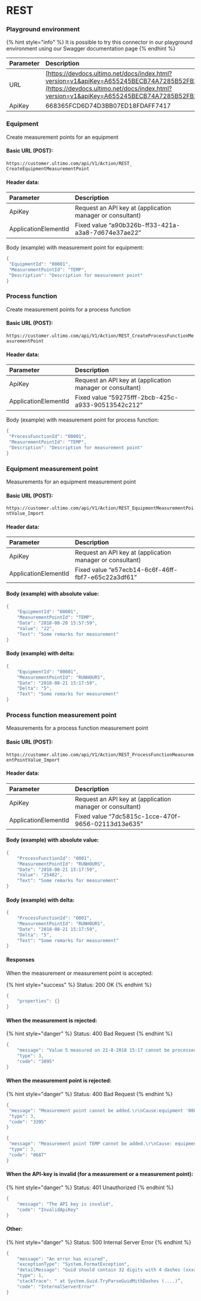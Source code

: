 # REST

### Playground environment

{% hint style="info" %}
It is possible to try this connector in our playground environment using our Swagger documentation page
{% endhint %}

| Parameter | Description |
| :--- | :--- |
| URL | [https://devdocs.ultimo.net/docs/index.html?version=v1&apiKey=A655245BECB74A7285B52FB26A9C2ACC](https://devdocs.ultimo.net/docs/index.html?version=v1&apiKey=A655245BECB74A7285B52FB26A9C2ACC) |
| ApiKey | 668365FCD6D74D3BB07ED18FDAFF7417 |

### Equipment

Create measurement points for an equipment

#### Basic URL \(POST\):

`https://customer.ultimo.com/api/V1/Action/REST_ CreateEquipmentMeasurementPoint`

#### Header data:

| Parameter | Description |
| :--- | :--- |
| ApiKey | Request an API key at \(application manager or consultant\) |
| ApplicationElementId | Fixed value “a90b326b-ff33-421a-a3a8-7d674e37ae22” |

Body \(example\) with measurement point for equipment:

```csharp
{
 "EquipmentId": "00001",
 "MeasurementPointId": "TEMP",
 "Description": "Description for measurement point"
}
```

### Process function

Create measurement points for a process function

#### Basic URL \(POST\):

`https://customer.ultimo.com/api/V1/Action/REST_CreateProcessFunctionMeasurementPoint`

#### Header data:

| Parameter | Description |
| :--- | :--- |
| ApiKey | Request an API key at \(application manager or consultant\) |
| ApplicationElementId | Fixed value “59275fff-2bcb-425c-a933-90513542c212” |

Body \(example\) with measurement point for process function:

```csharp
{
 "ProcessFunctionId": "00001",
 "MeasurementPointId": "TEMP",
 "Description": "Description for measurement point"
}
```

### Equipment measurement point

Measurements for an equipment measurement point

#### Basic URL \(POST\):

`https://customer.ultimo.com/api/V1/Action/REST_EquipmentMeasurementPointValue_Import`

#### Header data:

| Parameter | Description |
| :--- | :--- |
| ApiKey | Request an API key at \(application manager or consultant\) |
| ApplicationElementId | Fixed value “e57ecb14-6c6f-46ff-fbf7-e65c22a3df61” |

#### Body \(example\) with absolute value:

```csharp
{
	"EquipmentId": "00001",
	"MeasurementPointId": "TEMP",
	"Date": "2018-08-20 15:57:59",
	"Value": "22",
	"Text": "Some remarks for measurement"
}
```

#### Body \(example\) with delta:

```csharp
{
	"EquipmentId": "00001",
	"MeasurementPointId": "RUNHOURS",
	"Date": "2018-08-21 15:17:59",
	"Delta": "5",
	"Text": "Some remarks for measurement"
}
```

### Process function measurement point

Measurements for a process function measurement point

#### Basic URL \(POST\):

`https://customer.ultimo.com/api/V1/Action/REST_ProcessFunctionMeasurementPointValue_Import`

#### Header data:

| Parameter | Description |
| :--- | :--- |
| ApiKey | Request an API key at \(application manager or consultant\) |
| ApplicationElementId | Fixed value “7dc5815c-1cce-470f-9656-02113d13e635” |

#### Body \(example\) with absolute value:

```csharp
{
	"ProcessFunctionId": "0001",
	"MeasurementPointId": "RUNHOURS",
	"Date": "2018-08-21 15:17:59",
	"Value": "25482",
	"Text": "Some remarks for measurement"
}
```

#### Body \(example\) with delta:

```csharp
{
	"ProcessFunctionId": "0001",
	"MeasurementPointId": "RUNHOURS",
	"Date": "2018-08-21 15:17:59",
	"Delta": "5",
	"Text": "Some remarks for measurement"
}
```

#### Responses

When the measurement or measurement point is accepted:

{% hint style="success" %}
Status: 200 OK
{% endhint %}

```csharp
{
	"properties": {} 
}
```

#### When the measurement is rejected:

{% hint style="danger" %}
Status: 400 Bad Request
{% endhint %}

```csharp
{
	"message": "Value 5 measured on 21-8-2018 15:17 cannot be processed.\r\nCause: measurement point '000011222 - DEFAULT' was not found.",
	"type": 3, 
	"code": "3095" 
}
```

#### When the measurement point is rejected:

{% hint style="danger" %}
Status: 400 Bad Request
{% endhint %}

```csharp
{
 "message": "Measurement point cannot be added.\r\nCause:equipment '000011222' was not found.",
 "type": 3,
 "code": "3395"
}
```

```csharp
{
 "message": "Measurement point TEMP cannot be added.\r\nCause: equipment 00001 has already been linked to the selected measurement point.",
 "type": 3,
 "code": "0687"
}
```

#### When the API-key is invalid \(for a measurement or a measurement point\):

{% hint style="danger" %}
Status: 401 Unauthorized
{% endhint %}

```csharp
{
	"message": "The API key is invalid",
	"code": "InvalidApiKey"
}
```

#### Other:

{% hint style="danger" %}
Status: 500 Internal Server Error
{% endhint %}

```csharp
{
	"message": "An error has occured", 
	"exceptionType": "System.FormatException", 
	"detailMessage": "Guid should contain 32 digits with 4 dashes (xxxxxxxx-xxxx-xxxx-xxxx-xx)",  
	"type": 1, 
	"stackTrace": " at System.Guid.TryParseGuidMithDashes (....)”,
	"code": "InternalServerError" 
}
```

### 

